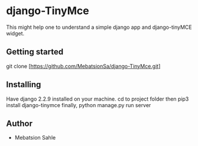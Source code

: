 # django-TinyMce

This might help one to understand a simple django app and django-tinyMCE widget.

## Getting started

git clone [https://github.com/MebatsionSa/django-TinyMce.git]

## Installing
Have django 2.2.9 installed on your machine. 
cd to project folder 
then pip3 install django-tinymce
finally, python manage.py run server

## Author

* Mebatsion Sahle

